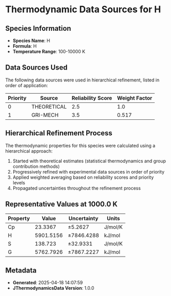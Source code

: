 # Thermodynamic Data Sources for H

## Species Information
- **Species Name**: H
- **Formula**: H
- **Temperature Range**: 100-10000 K

## Data Sources Used
The following data sources were used in hierarchical refinement, listed in order of application:

| Priority | Source | Reliability Score | Weight Factor |
|----------|--------|-------------------|---------------|
| 0 | THEORETICAL | 2.5 | 1.0 |
| 1 | GRI-MECH | 3.5 | 0.517 |

## Hierarchical Refinement Process
The thermodynamic properties for this species were calculated using a hierarchical approach:

1. Started with theoretical estimates (statistical thermodynamics and group contribution methods)
2. Progressively refined with experimental data sources in order of priority
3. Applied weighted averaging based on reliability scores and priority levels
4. Propagated uncertainties throughout the refinement process

## Representative Values at 1000.0 K
| Property | Value | Uncertainty | Units |
|----------|-------|-------------|-------|
| Cp | 23.3367 | ±5.2627 | J/mol/K |
| H | 5901.5156 | ±7846.4288 | kJ/mol |
| S | 138.723 | ±32.9331 | J/mol/K |
| G | 5762.7926 | ±7867.2227 | kJ/mol |

## Metadata
- **Generated**: 2025-04-18 14:07:59
- **JThermodynamicsData Version**: 1.0.0
